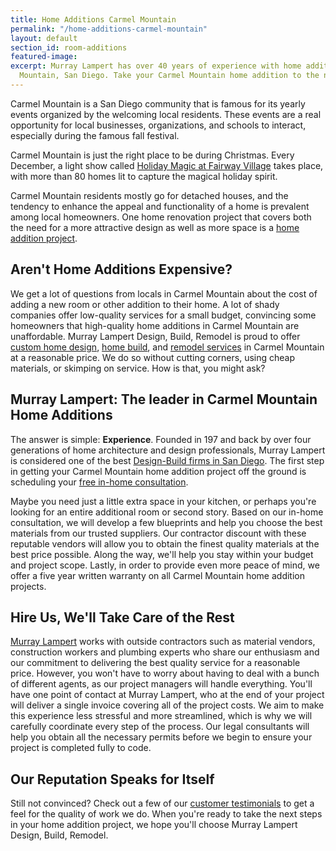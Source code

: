 ```yaml
---
title: Home Additions Carmel Mountain
permalink: "/home-additions-carmel-mountain"
layout: default
section_id: room-additions
featured-image: 
excerpt: Murray Lampert has over 40 years of experience with home additions in Carmel
  Mountain, San Diego. Take your Carmel Mountain home addition to the next level.
---
```


Carmel Mountain is a San Diego community that is famous for its yearly events organized by the welcoming local residents. These events are a real opportunity for local businesses, organizations, and schools to interact, especially during the famous fall festival.

Carmel Mountain is just the right place to be during Christmas. Every December, a light show called [Holiday Magic at Fairway Village](http://www.fairwayvillagenews.com/) takes place, with more than 80 homes lit to capture the magical holiday spirit.

Carmel Mountain residents mostly go for detached houses, and the tendency to enhance the appeal and functionality of a home is prevalent among local homeowners. One home renovation project that covers both the need for a more attractive design as well as more space is a [home addition project](/san-diego-room-additions).

## Aren't Home Additions Expensive?

We get a lot of questions from locals in Carmel Mountain about the cost of adding a new room or other addition to their home. A lot of shady companies offer low-quality services for a small budget, convincing some homeowners that high-quality home additions in Carmel Mountain are unaffordable. Murray Lampert Design, Build, Remodel is proud to offer [custom home design](/san-diego-home-design-services), [home build](/san-diego-design-build-contractors), and [remodel services](/san-diego-home-remodel-services/) in Carmel Mountain at a reasonable price. We do so without cutting corners, using cheap materials, or skimping on service. How is that, you might ask?

## Murray Lampert: The leader in Carmel Mountain Home Additions

The answer is simple: **Experience**. Founded in 197 and back by over four generations of home architecture and design professionals, Murray Lampert is considered one of the best [Design-Build firms in San Diego](/). The first step in getting your Carmel Mountain home addition project off the ground is scheduling your [free in-home consultation](/contractors).

Maybe you need just a little extra space in your kitchen, or perhaps you're looking for an entire additional room or second story. Based on our in-home consultation, we will develop a few blueprints and help you choose the best materials from our trusted suppliers. Our contractor discount with these reputable vendors will allow you to obtain the finest quality materials at the best price possible. Along the way, we'll help you stay within your budget and project scope. Lastly, in order to provide even more peace of mind, we offer a five year written warranty on all Carmel Mountain home addition projects.

## Hire Us, We'll Take Care of the Rest

[Murray Lampert](/) works with outside contractors such as material vendors, construction workers and plumbing experts who share our enthusiasm and our commitment to delivering the best quality service for a reasonable price. However, you won't have to worry about having to deal with a bunch of different agents, as our project managers will handle everything. You'll have one point of contact at Murray Lampert, who at the end of your project will deliver a single invoice covering all of the project costs. We aim to make this experience less stressful and more streamlined, which is why we will carefully coordinate every step of the process. Our legal consultants will help you obtain all the necessary permits before we begin to ensure your project is completed fully to code.

## Our Reputation Speaks for Itself

Still not convinced? Check out a few of our [customer testimonials](/testimonials) to get a feel for the quality of work we do. When you're ready to take the next steps in your home addition project, we hope you'll choose Murray Lampert Design, Build, Remodel.
